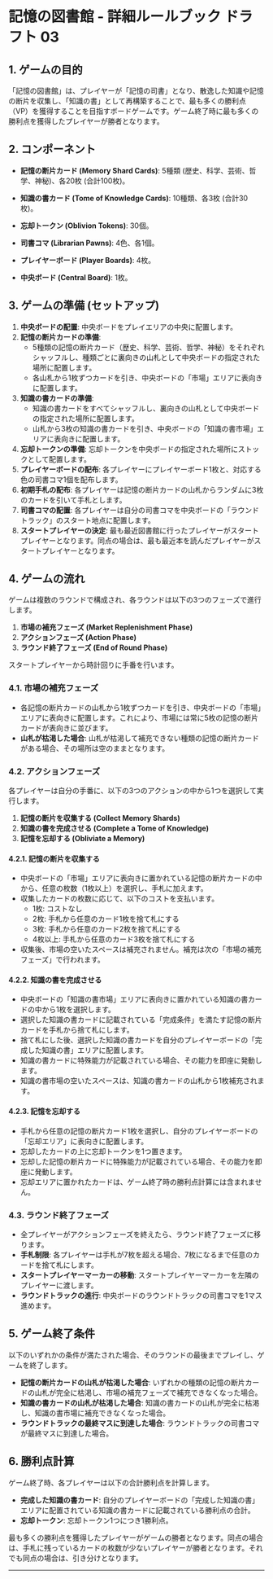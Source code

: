 # 記憶の図書館 - 詳細ルールブック ドラフト 03

## 1. ゲームの目的

「記憶の図書館」は、プレイヤーが「記憶の司書」となり、散逸した知識や記憶の断片を収集し、「知識の書」として再構築することで、最も多くの勝利点（VP）を獲得することを目指すボードゲームです。ゲーム終了時に最も多くの勝利点を獲得したプレイヤーが勝者となります。

## 2. コンポーネント

*   **記憶の断片カード (Memory Shard Cards)**: 5種類 (歴史、科学、芸術、哲学、神秘)、各20枚 (合計100枚)。
*   **知識の書カード (Tome of Knowledge Cards)**: 10種類、各3枚 (合計30枚)。

*   **忘却トークン (Oblivion Tokens)**: 30個。
*   **司書コマ (Librarian Pawns)**: 4色、各1個。
*   **プレイヤーボード (Player Boards)**: 4枚。
*   **中央ボード (Central Board)**: 1枚。

## 3. ゲームの準備 (セットアップ)

1.  **中央ボードの配置**: 中央ボードをプレイエリアの中央に配置します。
2.  **記憶の断片カードの準備**:
    *   5種類の記憶の断片カード（歴史、科学、芸術、哲学、神秘）をそれぞれシャッフルし、種類ごとに裏向きの山札として中央ボードの指定された場所に配置します。
    *   各山札から1枚ずつカードを引き、中央ボードの「市場」エリアに表向きに配置します。
3.  **知識の書カードの準備**:
    *   知識の書カードをすべてシャッフルし、裏向きの山札として中央ボードの指定された場所に配置します。
    *   山札から3枚の知識の書カードを引き、中央ボードの「知識の書市場」エリアに表向きに配置します。
4.  **忘却トークンの準備**: 忘却トークンを中央ボードの指定された場所にストックとして配置します。
5.  **プレイヤーボードの配布**: 各プレイヤーにプレイヤーボード1枚と、対応する色の司書コマ1個を配布します。
6.  **初期手札の配布**: 各プレイヤーは記憶の断片カードの山札からランダムに3枚のカードを引いて手札とします。
7.  **司書コマの配置**: 各プレイヤーは自分の司書コマを中央ボードの「ラウンドトラック」のスタート地点に配置します。
8.  **スタートプレイヤーの決定**: 最も最近図書館に行ったプレイヤーがスタートプレイヤーとなります。同点の場合は、最も最近本を読んだプレイヤーがスタートプレイヤーとなります。

## 4. ゲームの流れ

ゲームは複数のラウンドで構成され、各ラウンドは以下の3つのフェーズで進行します。

1.  **市場の補充フェーズ (Market Replenishment Phase)**
2.  **アクションフェーズ (Action Phase)**
3.  **ラウンド終了フェーズ (End of Round Phase)**

スタートプレイヤーから時計回りに手番を行います。

### 4.1. 市場の補充フェーズ

*   各記憶の断片カードの山札から1枚ずつカードを引き、中央ボードの「市場」エリアに表向きに配置します。これにより、市場には常に5枚の記憶の断片カードが表向きに並びます。
*   **山札が枯渇した場合**: 山札が枯渇して補充できない種類の記憶の断片カードがある場合、その場所は空のままとなります。

### 4.2. アクションフェーズ

各プレイヤーは自分の手番に、以下の3つのアクションの中から1つを選択して実行します。

1.  **記憶の断片を収集する (Collect Memory Shards)**
2.  **知識の書を完成させる (Complete a Tome of Knowledge)**
3.  **記憶を忘却する (Obliviate a Memory)**

#### 4.2.1. 記憶の断片を収集する

*   中央ボードの「市場」エリアに表向きに置かれている記憶の断片カードの中から、任意の枚数（1枚以上）を選択し、手札に加えます。
*   収集したカードの枚数に応じて、以下のコストを支払います。
    *   1枚: コストなし
    *   2枚: 手札から任意のカード1枚を捨て札にする
    *   3枚: 手札から任意のカード2枚を捨て札にする
    *   4枚以上: 手札から任意のカード3枚を捨て札にする
*   収集後、市場の空いたスペースは補充されません。補充は次の「市場の補充フェーズ」で行われます。

#### 4.2.2. 知識の書を完成させる

*   中央ボードの「知識の書市場」エリアに表向きに置かれている知識の書カードの中から1枚を選択します。
*   選択した知識の書カードに記載されている「完成条件」を満たす記憶の断片カードを手札から捨て札にします。
*   捨て札にした後、選択した知識の書カードを自分のプレイヤーボードの「完成した知識の書」エリアに配置します。
*   知識の書カードに特殊能力が記載されている場合、その能力を即座に発動します。
*   知識の書市場の空いたスペースは、知識の書カードの山札から1枚補充されます。

#### 4.2.3. 記憶を忘却する

*   手札から任意の記憶の断片カード1枚を選択し、自分のプレイヤーボードの「忘却エリア」に表向きに配置します。
*   忘却したカードの上に忘却トークンを1つ置きます。
*   忘却した記憶の断片カードに特殊能力が記載されている場合、その能力を即座に発動します。
*   忘却エリアに置かれたカードは、ゲーム終了時の勝利点計算には含まれません。

### 4.3. ラウンド終了フェーズ

*   全プレイヤーがアクションフェーズを終えたら、ラウンド終了フェーズに移ります。
*   **手札制限**: 各プレイヤーは手札が7枚を超える場合、7枚になるまで任意のカードを捨て札にします。
*   **スタートプレイヤーマーカーの移動**: スタートプレイヤーマーカーを左隣のプレイヤーに渡します。
*   **ラウンドトラックの進行**: 中央ボードのラウンドトラックの司書コマを1マス進めます。

## 5. ゲーム終了条件

以下のいずれかの条件が満たされた場合、そのラウンドの最後までプレイし、ゲームを終了します。

*   **記憶の断片カードの山札が枯渇した場合**: いずれかの種類の記憶の断片カードの山札が完全に枯渇し、市場の補充フェーズで補充できなくなった場合。
*   **知識の書カードの山札が枯渇した場合**: 知識の書カードの山札が完全に枯渇し、知識の書市場に補充できなくなった場合。
*   **ラウンドトラックの最終マスに到達した場合**: ラウンドトラックの司書コマが最終マスに到達した場合。

## 6. 勝利点計算

ゲーム終了時、各プレイヤーは以下の合計勝利点を計算します。

*   **完成した知識の書カード**: 自分のプレイヤーボードの「完成した知識の書」エリアに配置されている知識の書カードに記載されている勝利点の合計。
*   **忘却トークン**: 忘却トークン1つにつき1勝利点。

最も多くの勝利点を獲得したプレイヤーがゲームの勝者となります。同点の場合は、手札に残っているカードの枚数が少ないプレイヤーが勝者となります。それでも同点の場合は、引き分けとなります。

---
